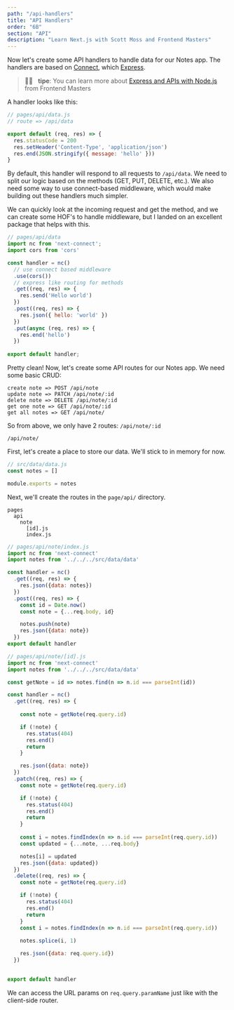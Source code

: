 ```yaml
---
path: "/api-handlers"
title: "API Handlers"
order: "6B"
section: "API"
description: "Learn Next.js with Scott Moss and Frontend Masters"
---
```


Now let's create some API handlers to handle data for our Notes app. The handlers are based on [Connect](https://www.npmjs.com/package/connect), which [Express](https://expressjs.com/). 

> 👍🏾 &nbsp;&nbsp;**tipe**: You can learn more about [Express and APIs with Node.js](https://frontendmasters.com/courses/api-design-nodejs-v3/) from Frontend Masters

A handler looks like this:

```js
// pages/api/data.js
// route => /api/data

export default (req, res) => {
  res.statusCode = 200
  res.setHeader('Content-Type', 'application/json')
  res.end(JSON.stringify({ message: 'hello' }))
}
```

By default, this handler will respond to all requests to `/api/data`. We need to split our logic based on the methods (GET, PUT, DELETE, etc.). We also need some way to use connect-based middleware, which would make building out these handlers much simpler. 

We can quickly look at the incoming request and get the method, and we can create some HOF's to handle middleware, but I landed on an excellent package that helps with this. 

```js
// pages/api/data
import nc from 'next-connect';
import cors from 'cors'

const handler = nc()
  // use connect based middleware
  .use(cors())
  // express like routing for methods
  .get((req, res) => {
    res.send('Hello world')
  })
  .post((req, res) => {
    res.json({ hello: 'world' })
  })
  .put(async (req, res) => {
    res.end('hello')
  })
  
export default handler;
```

Pretty clean! Now, let's create some API routes for our Notes app. We need some basic CRUD:

```text
create note => POST /api/note
update note => PATCH /api/note/:id
delete note => DELETE /api/note/:id
get one note => GET /api/note/:id
get all notes => GET /api/note/
```

So from above, we only have 2 routes:
`/api/note/:id`

`/api/note/`

First, let's create a place to store our data. We'll stick to in memory for now.

```js
// src/data/data.js
const notes = []

module.exports = notes
```

Next, we'll create the routes in the `page/api/` directory.

```text
pages
  api
    note
      [id].js
      index.js
```

```js
// pages/api/note/index.js
import nc from 'next-connect'
import notes from '../../../src/data/data'

const handler = nc()
  .get((req, res) => {
    res.json({data: notes})
  })
  .post((req, res) => {
    const id = Date.now()
    const note = {...req.body, id}

    notes.push(note)
    res.json({data: note})
  })
export default handler
```

```js
// pages/api/note/[id].js
import nc from 'next-connect'
import notes from '../../../src/data/data'

const getNote = id => notes.find(n => n.id === parseInt(id))

const handler = nc()
  .get((req, res) => {
    
    const note = getNote(req.query.id)

    if (!note) {
      res.status(404)
      res.end()
      return
    }

    res.json({data: note})
  })
  .patch((req, res) => {
    const note = getNote(req.query.id)

    if (!note) {
      res.status(404)
      res.end()
      return
    }
    
    const i = notes.findIndex(n => n.id === parseInt(req.query.id))
    const updated = {...note, ...req.body}

    notes[i] = updated
    res.json({data: updated})
  })
  .delete((req, res) => {
    const note = getNote(req.query.id)

    if (!note) {
      res.status(404)
      res.end()
      return
    }
    const i = notes.findIndex(n => n.id === parseInt(req.query.id))
    
    notes.splice(i, 1)

    res.json({data: req.query.id})
  })
  

export default handler
```

We can access the URL params on `req.query.paramName` just like with the client-side router.
